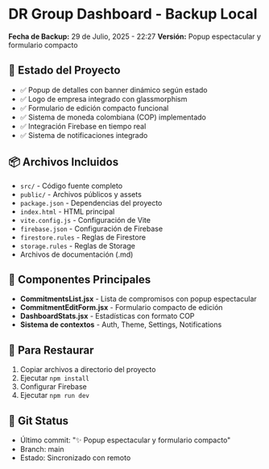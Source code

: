 # DR Group Dashboard - Backup Local
**Fecha de Backup:** 29 de Julio, 2025 - 22:27
**Versión:** Popup espectacular y formulario compacto

## 🎯 Estado del Proyecto
- ✅ Popup de detalles con banner dinámico según estado
- ✅ Logo de empresa integrado con glassmorphism
- ✅ Formulario de edición compacto funcional
- ✅ Sistema de moneda colombiana (COP) implementado
- ✅ Integración Firebase en tiempo real
- ✅ Sistema de notificaciones integrado

## 📦 Archivos Incluidos
- `src/` - Código fuente completo
- `public/` - Archivos públicos y assets
- `package.json` - Dependencias del proyecto
- `index.html` - HTML principal
- `vite.config.js` - Configuración de Vite
- `firebase.json` - Configuración de Firebase
- `firestore.rules` - Reglas de Firestore
- `storage.rules` - Reglas de Storage
- Archivos de documentación (.md)

## 🔧 Componentes Principales
- **CommitmentsList.jsx** - Lista de compromisos con popup espectacular
- **CommitmentEditForm.jsx** - Formulario compacto de edición
- **DashboardStats.jsx** - Estadísticas con formato COP
- **Sistema de contextos** - Auth, Theme, Settings, Notifications

## 🚀 Para Restaurar
1. Copiar archivos a directorio del proyecto
2. Ejecutar `npm install`
3. Configurar Firebase
4. Ejecutar `npm run dev`

## 💾 Git Status
- Último commit: "✨ Popup espectacular y formulario compacto"
- Branch: main
- Estado: Sincronizado con remoto
